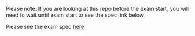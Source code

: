 Please note: If you are looking at this repo before the exam start, you will need to wait until exam start to see the spec link below.

Please see the exam spec [here](https://gitlab.cse.unsw.edu.au/COMP1531/21T3/exam-spec).
